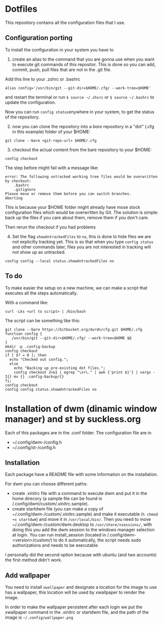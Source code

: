# Dotfiles
This repository contains all the configuration files that I use.

## Configuration porting
To install the configuration in your system you have to
 1. create an alias to the command that you are gonna use when you want to execute git commands of this repositor. This is done so you can add, commit, push, pull files that are not in the .git file.

 Add this line to your .zshrc or .bashrc

 ```
 alias config='/usr/bin/git --git-dir=$HOME/.cfg/ --work-tree=$HOME'
 ```

 and restart the terminal or run `$ source ~/.zhsrc` or `$ source ~/.bashrc` to update the configuration.

 Now you can run `config status`enywhere in your system, to get the status of the repository.

 2. now you can clone the repository into a *bare* repository in a "dot" (.cfg in this example) folder of your $HOME:

 ```
 git clone --bare <git-repo-url> $HOME/.cfg
 ```

 3. checkout the actual content from the bare repository to your $HOME:

 ```
 config checkout
 ```
 The step before might fail with a message like:

 ```
 error: The following untracked working tree files would be overwritten by checkout:
     .bashrc
     .gitignore
 Please move or remove them before you can switch branches.
 Aborting
 ```

 This is because your $HOME folder might already have mose stock configuration files which would be overwritten by Git.
 The solution is simple: back up the files if you care about them, remove them if you don't care.

 Then rerun the checkout if you had problems

4. Set the flag `showUntrackedFiles` to `no`, this is done to hide files we are not explicitly tracking yet.
This is so that when you type `config status` and other commands later, files you are not interested in tracking will not show up as untracked.

```
config config --local status.showUntrackedFiles no
```


## To do
To make easier the setup on a new machine, we can make a script that executes all the steps automatically.

With a command like:

```
curl -Lks <url to script> | /bin/bash
```

The script can be something like this:

```
git clone --bare https://bitbucket.org/durdn/cfg.git $HOME/.cfg
function config {
   /usr/bin/git --git-dir=$HOME/.cfg/ --work-tree=$HOME $@
}
mkdir -p .config-backup
config checkout
if [ $? = 0 ]; then
  echo "Checked out config.";
  else
    echo "Backing up pre-existing dot files.";
    config checkout 2>&1 | egrep "\s+\." | awk {'print $1'} | xargs -I{} mv {} .config-backup/{}
fi;
config checkout
config config status.showUntrackedFiles no
```
# Installation of dwm (dinamic window manager) and st by suckless.org
Each of this packages are in the .conf folder.
The configuration file are in
- ~/.config/dwm-<version>/config.h
- ~/.config/st-<version>/config.h


## Installation
Each package have a README file with some information on the installation.

For dwm you can choose different paths:
- create .xinitrc file with a command to execute dwm and put it in the home direcory (a sample file can be found in /.config/dwm<version>/custom/.xinitrc.sample).
- create startdwm file (you can make a copy of ~/.config/dwm-<version>/custom/.xinitrc.sample) and make it executable (`% chmod +x startdwm`) and move it in `/usr/local/bin/`. Then you need to move ~/.config/dwm-<version>/custom/dwm.desktop to `/usr/share/xsessions/`, with doing this you add the dwm session to the windows manager selection at login. You can run install_session (located in /.config/dwm-\<version\>/custom/) to do it automatically, the script needs sudo authorizations and needs to be executable.

I personally did the second option because with ubuntu (and two accounts) the first method didn't work.

## Add wallpaper
You need to install `xwallpaper` and designate a location for the image to use has a wallpaper, this location will be used by xwallpaper to render the image.

In order to make the wallpaper persistent after each login we put the xwallpaper command in the .xinitrc or startdwm file, and the path of the image is `~/.config/wallpaper.png`
